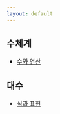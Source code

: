 ```yaml
---
layout: default
---
```


## 수체계
- [수와 연산](Number%20and%20Operation.html)

## 대수
- [식과 표현](Algebraic%20Expressions.html)